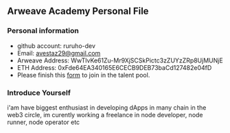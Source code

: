 ## Arweave Academy Personal File

### Personal information

- github account: ruruho-dev
- Email: avestaz29@gmail.com
- Arweave Address: WwTlvKe61Zu-Mr9XjSCSkPictc3zZUYzZRp8UjMUNjE
- ETH Address: 0xFde64EA340165E6CECB9DEB73baCd127482e04fD
- Please finish this [form](https://docs.google.com/forms/d/e/1FAIpQLSfWA5fIIcBgmRppm3jNz5vmf9Mai_QMVil-2pO4r7YKn_Zhtw/viewform?usp=sf_link) to join in the talent pool.

### Introduce Yourself
 i'am have biggest enthusiast in developing dApps in many chain in the web3 circle, im curently working a freelance in node developer, node runner, node operator etc
